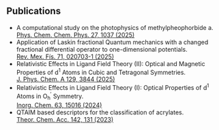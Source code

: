 ## Publications
- A computational study on the photophysics of methylpheophorbide a.\
  [Phys. Chem. Chem. Phys. 27, 1037 (2025)](https://doi.org/10.1039/D4CP04829F)
- Application of Laskin fractional Quantum mechanics with a changed fractional differential operator to one-dimensional potentials.\
  [Rev. Mex. Fís. 71, 020703-1 (2025)](https://doi.org/10.31349/RevMexFis.71.020703)
- Relativistic Effects in Ligand Field Theory (II): Optical and Magnetic Properties of d<sup>1</sup> Atoms in Cubic and Tetragonal Symmetries.\
  [J. Phys. Chem. A 129, 3844 (2025)](https://doi.org/10.1021/acs.jpca.5c01052)
- Relativistic Effects in Ligand Field Theory (I): Optical Properties of d<sup>1</sup> Atoms in O<sub>h</sub><sup>′</sup> Symmetry.\
  [Inorg. Chem. 63, 15016 (2024)](https://doi.org/10.1021/acs.inorgchem.4c01771)
- QTAIM based descriptors for the classification of acrylates.\
  [Theor. Chem. Acc. 142, 131 (2023)](https://doi.org/10.1007/s00214-023-03034-4)
